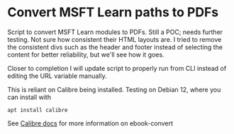 # Convert MSFT Learn paths to PDFs

Script to convert MSFT Learn modules to PDFs. Still a POC; needs further testing. Not sure how consistent their HTML layouts are. I tried to remove the consistent divs such as the header and footer instead of selecting the content for better reliability, but we'll see how it goes.

Closer to completion I will update script to properly run from CLI instead of editing the URL variable manually.

This is reliant on Calibre being installed. Testing on Debian 12, where you can install with 

```
apt install calibre
```

See [Calibre docs](https://manual.calibre-ebook.com/generated/en/ebook-convert.html) for more information on ebook-convert